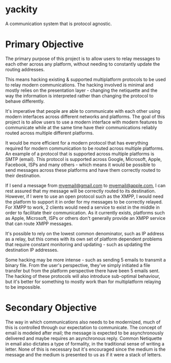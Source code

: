 # yackity
A communication system that is protocol agnostic.

# Primary Objective
The primary purpose of this project is to allow users to relay messages to each other across any platform, without needing to constantly update the routing addresses.

This means hacking existing & supported multiplatform protocols to be used to relay modern communications. The hacking involved is minimal and mostly relies on the presentation layer - changing the netiquette and the way the information is interpreted rather than changing the protocol to behave differently.

It's imperative that people are able to communicate with each other using modern interfaces across different networks and platforms. The goal of this project is to allow users to use a modern interface with modern features to communicate while at the same time have their communications reliably routed across multiple different platforms.

It would be more efficient for a modern protocol that has everything required for modern communication to be routed across multiple platforms. An example of a protocol that is supported across multiple platforms is SMTP (email). This protocol is supported across Google, Microsoft, Apple, Facebook, ISPs and many others - which means it would be possible to send messages across these platforms and have them correctly routed to their destination.

If I send a message from myemail@gmail.com to myemail@apple.com, I can rest assured that my message will be correctly routed to its destination. However, if I were to use an open protocol such as the XMPP, I would need the platform to support it in order for my messages to be correctly relayed. For XMPP to work, 2 clients would need a service to exist in the middle in order to facilitate their communication. As it currently exists, platforms such as Apple, Microsoft, ISPs or others don't generally provide an XMPP service that can route XMPP messages.

It's possible to rely on the lowest common denominator, such as IP address as a relay, but this comes with its own set of platform dependent problems that require constant monitoring and updating - such as updating the destination IP addresses.

Some hacking may be more intense - such as sending 5 emails to transmit a binary file. From the user's perspective, they've simply initiated a file transfer but from the platform perspective there have been 5 emails sent. The hacking of these protocols will also introduce sub-optimal behaviour, but it's better for something to mostly work than for multiplatform relaying to be impossible.

# Secondary Objective
The way in which communications also needs to be modernized, much of this is controlled through our expectation to communicate. The concept of email is modeled after mail; the message is expected to be asynchronously delivered and maybe requires an asynchronous reply. Common Netiquette in email also dictates a type of formality, in the traditional sense of writing a letter. None of this is necessary but it's encouraged since the medium is the message and the medium is presented to us as if it were a stack of letters.